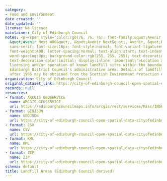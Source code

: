 ```yaml
---
category:
- Food and Environment
date_created: ''
date_updated: ''
license: No licence
maintainer: City of Edinburgh Council
notes: <p><span style='color:rgb(76, 76, 76); font-family:&quot;Avenir Next W01&quot;,
  &quot;Avenir Next W00&quot;, &quot;Avenir Next&quot;, Avenir, &quot;Helvetica Neue&quot;,
  sans-serif; font-size:16px; font-style:normal; font-variant-ligatures:normal; font-variant-caps:normal;
  font-weight:400; letter-spacing:normal; text-align:start; text-indent:0px; text-transform:none;
  word-spacing:0px; background-color:rgb(255, 255, 255); text-decoration-style:initial;
  text-decoration-color:initial; display:inline !important;'>Location and data on
  licensing and/or operation of known landfill sites within the boundary of the former
  Edinburgh District Council's administrative area. Details of landfills licensed
  after 1996 may be obtained from the Scottish Environment Protection Agency.</span></p>
organization: City of Edinburgh Council
original_dataset_link: https://city-of-edinburgh-council-open-spatial-data-cityofedinburgh.hub.arcgis.com/maps/f5758745a64c4e11adc7043a057ba439_30
records: null
resources:
- format: ARCGIS GEOSERVICE
  name: ARCGIS GEOSERVICE
  url: https://edinburghcouncilmaps.info/arcgis/rest/services/Misc/INSPIRE/MapServer/30
- format: GEOJSON
  name: GEOJSON
  url: https://city-of-edinburgh-council-open-spatial-data-cityofedinburgh.hub.arcgis.com/datasets/f5758745a64c4e11adc7043a057ba439_30.geojson?outSR=%7B%22latestWkid%22%3A27700%2C%22wkid%22%3A27700%7D
- format: CSV
  name: CSV
  url: https://city-of-edinburgh-council-open-spatial-data-cityofedinburgh.hub.arcgis.com/datasets/f5758745a64c4e11adc7043a057ba439_30.csv?outSR=%7B%22latestWkid%22%3A27700%2C%22wkid%22%3A27700%7D
- format: KML
  name: KML
  url: https://city-of-edinburgh-council-open-spatial-data-cityofedinburgh.hub.arcgis.com/datasets/f5758745a64c4e11adc7043a057ba439_30.kml?outSR=%7B%22latestWkid%22%3A27700%2C%22wkid%22%3A27700%7D
- format: ZIP
  name: ZIP
  url: https://city-of-edinburgh-council-open-spatial-data-cityofedinburgh.hub.arcgis.com/datasets/f5758745a64c4e11adc7043a057ba439_30.zip?outSR=%7B%22latestWkid%22%3A27700%2C%22wkid%22%3A27700%7D
schema: default
title: Landfill Areas (Edinburgh Council derived)
---
```

